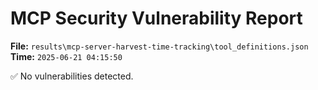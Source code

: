 # MCP Security Vulnerability Report
**File:** `results\mcp-server-harvest-time-tracking\tool_definitions.json`
**Time:** `2025-06-21 04:15:50`

✅ No vulnerabilities detected.